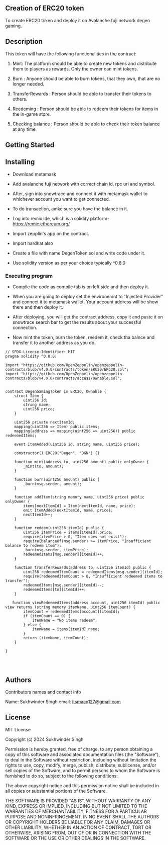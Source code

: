 ##  Creation of ERC20 token

To create ERC20 token and deploy it on Avalanche fuji network degen gaming.

## Description

This token will have the following functionalities in the contract:

1. Mint: The platform should be able to create new tokens and distribute them to players as rewards. Only the owner can mint tokens.
 
2. Burn : Anyone should be able to burn tokens, that they own, that are no longer needed.
   
3. TransferRewards : Person should be able to transfer their tokens to others.
 
4. Reedeming : Person should be able to redeem their tokens for items in the in-game store.
   
5. Checking balance : Person should be able to check their token balance at any time.
   

## Getting Started

## Installing

* Download metamask
  
* Add avalanche fuji network with correct chain id, rpc url and symbol.
  
* After, sign into snowtrace and connect it with metamask wallet to whichever account you want to get connected.

* To do transaction, amke sure you have the balance in it.
  
* Log into remix ide, which is a solidity platform- https://remix.ethereum.org/
  
* Import zepplin's app on the contract.
  
* Import hardhat also
  
* Create a file with name DegenToken.sol and write code under it.
  
* Use solidity version as per your choice typically ^0.8.0

### Executing program

* Compile the code as compile tab is on left side and then deploy it.
  
* When you are going to deploy set the environemnt to "Injected Provider" and connect it to metamask wallet. Your account address will be show there and then deploy it.
  
* After deploying, you will get the contract address, copy it and paste it on snowtrace search bar to get the results about your successful connection.
  
* Now mint the token, burn the token, reedem it, check tha balnce and transfer it to another address as you do.
  
```
// SPDX-License-Identifier: MIT
pragma solidity ^0.8.0;

import "https://github.com/OpenZeppelin/openzeppelin-contracts/blob/v4.0.0/contracts/token/ERC20/ERC20.sol";
import "https://github.com/OpenZeppelin/openzeppelin-contracts/blob/v4.0.0/contracts/access/Ownable.sol";


contract DegenGamingToken is ERC20, Ownable {
    struct Item {
        uint256 id;
        string name;
        uint256 price;
    }

    uint256 private nextItemId;
    mapping(uint256 => Item) public items;
    mapping(address => mapping(uint256 => uint256)) public redeemedItems;

    event ItemAdded(uint256 id, string name, uint256 price);

    constructor() ERC20("Degen", "DGN") {}

    function mint(address to, uint256 amount) public onlyOwner {
        _mint(to, amount);
    }

    function burn(uint256 amount) public {
        _burn(msg.sender, amount);
    }

    function addItem(string memory name, uint256 price) public onlyOwner {
        items[nextItemId] = Item(nextItemId, name, price);
        emit ItemAdded(nextItemId, name, price);
        nextItemId++;
    }

    function redeem(uint256 itemId) public {
        uint256 itemPrice = items[itemId].price;
        require(itemPrice > 0, "Item does not exist");
        require(balanceOf(msg.sender) >= itemPrice, "Insufficient balance to redeem item");
        _burn(msg.sender, itemPrice);
        redeemedItems[msg.sender][itemId]++;
    }

    function transferRewards(address to, uint256 itemId) public {
        uint256 redeemedItemCount = redeemedItems[msg.sender][itemId];
        require(redeemedItemCount > 0, "Insufficient redeemed items to transfer");
        redeemedItems[msg.sender][itemId]--;
        redeemedItems[to][itemId]++;
    }

   function viewRedeemedItems(address account, uint256 itemId) public view returns (string memory itemName, uint256 itemCount) {
        itemCount = redeemedItems[account][itemId];
        if (itemCount == 0) {
            itemName = "No items redeem";
        } else {
            itemName = items[itemId].name;
        }
        return (itemName, itemCount);
    }

}




```
## Authors

Contributors names and contact info

Name: Sukhwinder Singh
email: itsmaan127@gmail.com


## License

MIT License

Copyright (c) 2024 Sukhwinder Singh

Permission is hereby granted, free of charge, to any person obtaining a copy of this software and associated documentation files (the "Software"), 
to deal in the Software without restriction, including without limitation the rights to use, copy, modify, merge, publish, distribute, sublicense, and/or sell copies of the Software, 
and to permit persons to whom the Software is furnished to do so, subject to the following conditions:

The above copyright notice and this permission notice shall be included in all copies or substantial portions of the Software.

THE SOFTWARE IS PROVIDED "AS IS", WITHOUT WARRANTY OF ANY KIND, EXPRESS OR IMPLIED, INCLUDING BUT NOT LIMITED TO THE WARRANTIES OF MERCHANTABILITY, FITNESS FOR A PARTICULAR PURPOSE AND NONINFRINGEMENT. IN NO EVENT SHALL THE AUTHORS OR COPYRIGHT HOLDERS BE LIABLE FOR ANY CLAIM, DAMAGES OR OTHER LIABILITY, WHETHER IN AN ACTION OF CONTRACT, TORT OR OTHERWISE, ARISING FROM, OUT OF OR IN CONNECTION WITH THE SOFTWARE OR THE USE OR OTHER DEALINGS IN THE SOFTWARE.
